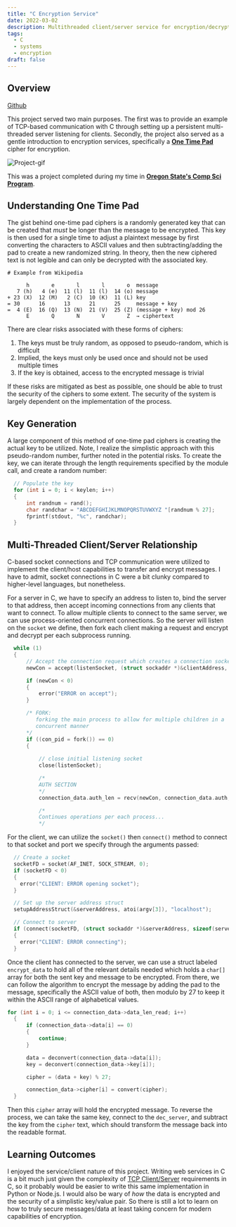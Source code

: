 ```yaml
---
title: "C Encryption Service"
date: 2022-03-02
description: Multithreaded client/server service for encryption/decryption using One Time Pad cipher written in C
tags: 
  - C
  - systems
  - encryption
draft: false
---
```


## Overview 
[Github](https://github.com/jaredtconnor/c-encryption-service) 


This project served two main purposes. The first was to provide an example of TCP-based communication with C through setting up a persistent multi-threaded server listening for clients. Secondly, the project also served as a gentle introduction to encryption services, specifically a [**One Time Pad**](https://en.wikipedia.org/wiki/One-time_pad) cipher for encryption. 

![Project-gif](/images/project_images/c-encryption-server/c-encryption-service.gif)

This was a project completed during my time in [**Oregon State's Comp Sci Program**](https://eecs.oregonstate.edu/academic/online-cs-postbacc).

## Understanding One Time Pad
The gist behind one-time pad ciphers is a randomly generated key that can be created that _must_ be longer than the message to be encrypted. This key is then used for a single time to adjust a plaintext message by first converting the characters to ASCII values and then subtracting/adding the pad to create a new randomized string. In theory, then the new ciphered text is not legible and can only be decrypted with the associated key. 

```text 
# Example from Wikipedia

      h       e       l       l       o  message
   7 (h)   4 (e)  11 (l)  11 (l)  14 (o) message
+ 23 (X)  12 (M)   2 (C)  10 (K)  11 (L) key
= 30      16      13      21      25     message + key
=  4 (E)  16 (Q)  13 (N)  21 (V)  25 (Z) (message + key) mod 26
      E       Q       N       V       Z  → ciphertext 
```
There are clear risks associated with these forms of ciphers:
1. The keys must be truly random, as opposed to pseudo-random, which is difficult 
2. Implied, the keys must only be used once and should not be used multiple times
3. If the key is obtained, access to the encrypted message is trivial 

If these risks are mitigated as best as possible, one should be able to trust the security of the ciphers to some extent. The security of the system is largely dependent on the implementation of the process.

## Key Generation 
A large component of this method of one-time pad ciphers is creating the actual key to be utilized. Note, I realize the simplistic approach with this pseudo-random number, further noted in the potential risks. To create the key, we can iterate through the length requirements specified by the module call, and create a random number:
```c
  // Populate the key
  for (int i = 0; i < keylen; i++)
  {
      int randnum = rand();
      char randchar = "ABCDEFGHIJKLMNOPQRSTUVWXYZ "[randnum % 27];
      fprintf(stdout, "%c", randchar);
  }

``` 

## Multi-Threaded Client/Server Relationship
C-based socket connections and TCP communication were utilized to implement the client/host capabilities to transfer and encrypt messages. I have to admit, socket connections in C were a bit clunky compared to higher-level languages, but nonetheless.

For a server in C, we have to specify an address to listen to, bind the server to that address, then accept incoming connections from any clients that want to connect. To allow multiple clients to connect to the same server, we can use process-oriented concurrent connections. So the server will listen on the `socket` we define, then fork each client making a request and encrypt and decrypt per each subprocess running.

```c 
  while (1)
  {
      // Accept the connection request which creates a connection socket
      newCon = accept(listenSocket, (struct sockaddr *)&clientAddress, &sizeOfClientInfo);

      if (newCon < 0)
      {
          error("ERROR on accept");
      }

      /* FORK: 
         forking the main process to allow for multiple children in a 
         concurrent manner
      */
      if ((con_pid = fork()) == 0)
      {
          
          // close initial listening socket
          close(listenSocket);

          /* 
          AUTH SECTION
          */
          connection_data.auth_len = recv(newCon, connection_data.auth, sizeof(AUTHLEN) - 1, 0);

          /* 
          Continues operations per each process...
          */ 
```

For the client, we can utilize the `socket()` then `connect()` method to connect to that socket and port we specify through the arguments passed:

```c
  // Create a socket
  socketFD = socket(AF_INET, SOCK_STREAM, 0);
  if (socketFD < 0)
  {
    error("CLIENT: ERROR opening socket");
  }

  // Set up the server address struct
  setupAddressStruct(&serverAddress, atoi(argv[3]), "localhost");

  // Connect to server
  if (connect(socketFD, (struct sockaddr *)&serverAddress, sizeof(serverAddress)) < 0)
  {
    error("CLIENT: ERROR connecting");
  }
``` 

Once the client has connected to the server, we can use a struct labeled `encrypt_data` to hold all of the relevant details needed which holds a `char[]` array for both the sent key and message to be encrypted. From there, we can follow the algorithm to encrypt the message by adding the pad to the message, specifically the ASCII value of both, then modulo by 27 to keep it within the ASCII range of alphabetical values.

```c 
for (int i = 0; i <= connection_data->data_len_read; i++)
  {
      if (connection_data->data[i] == 0)
      {
          continue;
      }

      data = deconvert(connection_data->data[i]);
      key = deconvert(connection_data->key[i]);

      cipher = (data + key) % 27;

      connection_data->cipher[i] = convert(cipher);
  }
``` 

Then this `cipher` array will hold the encrypted message. To reverse the process, we can take the same key, connect to the `dec_server`, and subtract the key from the `cipher` text, which should transform the message back into the readable format. 

## Learning Outcomes 
I enjoyed the service/client nature of this project. Writing web services in C is a bit much just given the complexity of [TCP Client/Server](https://www.geeksforgeeks.org/tcp-server-client-implementation-in-c/) requirements in C, so it probably would be easier to write this same implementation in Python or Node.js. I would also be wary of _how_ the data is encrypted and the security of a simplistic key/value pair. So there is still a lot to learn on how to truly secure messages/data at least taking concern for modern capabilities of encryption.

